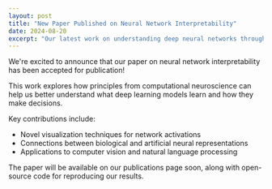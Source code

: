 ```yaml
---
layout: post
title: "New Paper Published on Neural Network Interpretability"
date: 2024-08-20
excerpt: "Our latest work on understanding deep neural networks through the lens of neuroscience has been accepted."
---
```


We're excited to announce that our paper on neural network interpretability has been accepted for publication! 

This work explores how principles from computational neuroscience can help us better understand what deep learning models learn and how they make decisions.

Key contributions include:
- Novel visualization techniques for network activations
- Connections between biological and artificial neural representations  
- Applications to computer vision and natural language processing

The paper will be available on our publications page soon, along with open-source code for reproducing our results.